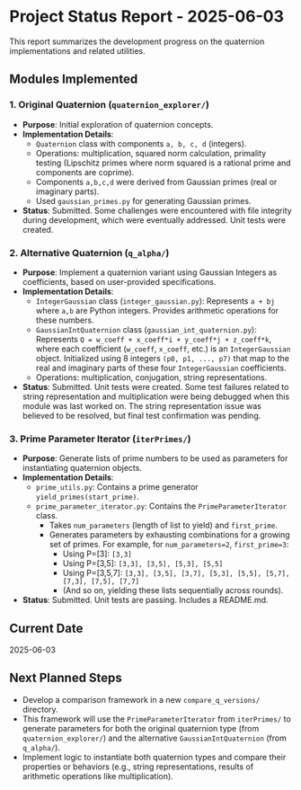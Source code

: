 # Project Status Report - 2025-06-03

This report summarizes the development progress on the quaternion implementations and related utilities.

## Modules Implemented

### 1. Original Quaternion (`quaternion_explorer/`)
*   **Purpose**: Initial exploration of quaternion concepts.
*   **Implementation Details**:
    *   `Quaternion` class with components `a, b, c, d` (integers).
    *   Operations: multiplication, squared norm calculation, primality testing (Lipschitz primes where norm squared is a rational prime and components are coprime).
    *   Components `a,b,c,d` were derived from Gaussian primes (real or imaginary parts).
    *   Used `gaussian_primes.py` for generating Gaussian primes.
*   **Status**: Submitted. Some challenges were encountered with file integrity during development, which were eventually addressed. Unit tests were created.

### 2. Alternative Quaternion (`q_alpha/`)
*   **Purpose**: Implement a quaternion variant using Gaussian Integers as coefficients, based on user-provided specifications.
*   **Implementation Details**:
    *   `IntegerGaussian` class (`integer_gaussian.py`): Represents `a + bj` where `a,b` are Python integers. Provides arithmetic operations for these numbers.
    *   `GaussianIntQuaternion` class (`gaussian_int_quaternion.py`): Represents `Q = w_coeff + x_coeff*i + y_coeff*j + z_coeff*k`, where each coefficient (`w_coeff`, `x_coeff`, etc.) is an `IntegerGaussian` object. Initialized using 8 integers `(p0, p1, ..., p7)` that map to the real and imaginary parts of these four `IntegerGaussian` coefficients.
    *   Operations: multiplication, conjugation, string representations.
*   **Status**: Submitted. Unit tests were created. Some test failures related to string representation and multiplication were being debugged when this module was last worked on. The string representation issue was believed to be resolved, but final test confirmation was pending.

### 3. Prime Parameter Iterator (`iterPrimes/`)
*   **Purpose**: Generate lists of prime numbers to be used as parameters for instantiating quaternion objects.
*   **Implementation Details**:
    *   `prime_utils.py`: Contains a prime generator `yield_primes(start_prime)`.
    *   `prime_parameter_iterator.py`: Contains the `PrimeParameterIterator` class.
        *   Takes `num_parameters` (length of list to yield) and `first_prime`.
        *   Generates parameters by exhausting combinations for a growing set of primes. For example, for `num_parameters=2`, `first_prime=3`:
            *   Using P=[3]: `[3,3]`
            *   Using P=[3,5]: `[3,3], [3,5], [5,3], [5,5]`
            *   Using P=[3,5,7]: `[3,3], [3,5], [3,7], [5,3], [5,5], [5,7], [7,3], [7,5], [7,7]`
            *   (And so on, yielding these lists sequentially across rounds).
*   **Status**: Submitted. Unit tests are passing. Includes a README.md.

## Current Date
2025-06-03

## Next Planned Steps
*   Develop a comparison framework in a new `compare_q_versions/` directory.
*   This framework will use the `PrimeParameterIterator` from `iterPrimes/` to generate parameters for both the original quaternion type (from `quaternion_explorer/`) and the alternative `GaussianIntQuaternion` (from `q_alpha/`).
*   Implement logic to instantiate both quaternion types and compare their properties or behaviors (e.g., string representations, results of arithmetic operations like multiplication).
